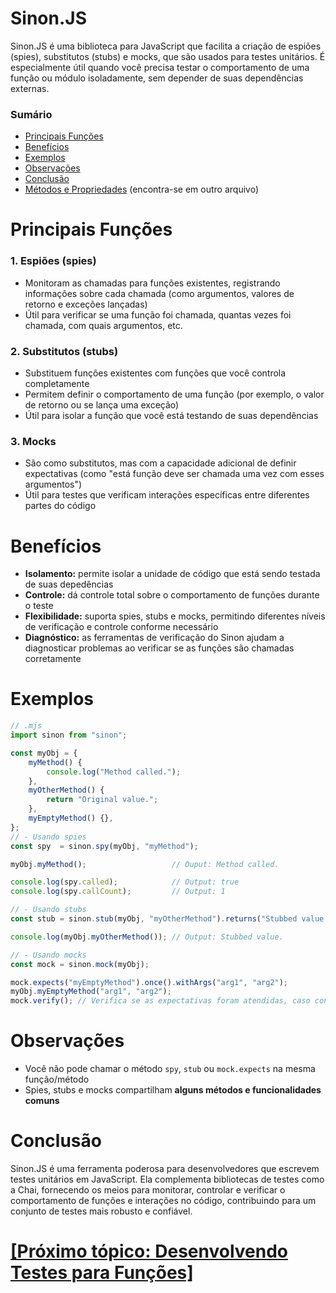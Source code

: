# Sinon.JS

Sinon.JS é uma biblioteca para JavaScript que facilita a criação de espiões (spies), substitutos (stubs) e mocks, que são usados para testes unitários. É especialmente útil quando você precisa testar o comportamento de uma função ou módulo isoladamente, sem depender de suas dependências externas.

### Sumário

- [Principais Funções](#principais-funcoes)
- [Benefícios](#beneficios)
- [Exemplos](#exemplos)
- [Observações](#observacoes)
- [Conclusão](#conclusao)
- [Métodos e Propriedades](./metodos-propriedades.md) (encontra-se em outro arquivo)

# <a id="principais-funcoes">Principais Funções</a>

### 1. Espiões (spies)

- Monitoram as chamadas para funções existentes, registrando informações sobre cada chamada (como argumentos, valores de retorno e exceções lançadas)
- Útil para verificar se uma função foi chamada, quantas vezes foi chamada, com quais argumentos, etc.

### 2. Substitutos (stubs)

- Substituem funções existentes com funções que você controla completamente
- Permitem definir o comportamento de uma função (por exemplo, o valor de retorno ou se lança uma exceção)
- Útil para isolar a função que você está testando de suas dependências

### 3. Mocks

- São como substitutos, mas com a capacidade adicional de definir expectativas (como "está função deve ser chamada uma vez com esses argumentos")
- Útil para testes que verificam interações específicas entre diferentes partes do código

# <a id="beneficios">Benefícios</a>

- **Isolamento:** permite isolar a unidade de código que está sendo testada de suas depedências
- **Controle:** dá controle total sobre o comportamento de funções durante o teste
- **Flexibilidade:** suporta spies, stubs e mocks, permitindo diferentes níveis de verificação e controle conforme necessário
- **Diagnóstico:** as ferramentas de verificação do Sinon ajudam a diagnosticar problemas ao verificar se as funções são chamadas corretamente

# <a id="exemplos">Exemplos</a>

```JavaScript
// .mjs
import sinon from "sinon";

const myObj = {
    myMethod() {
        console.log("Method called.");
    },
    myOtherMethod() {
        return "Original value.";
    },
    myEmptyMethod() {},
};
// - Usando spies
const spy  = sinon.spy(myObj, "myMethod");

myObj.myMethod();                   // Ouput: Method called.

console.log(spy.called);            // Output: true
console.log(spy.callCount);         // Output: 1

// - Usando stubs
const stub = sinon.stub(myObj, "myOtherMethod").returns("Stubbed value.");

console.log(myObj.myOtherMethod()); // Output: Stubbed value.

// - Usando mocks
const mock = sinon.mock(myObj);

mock.expects("myEmptyMethod").once().withArgs("arg1", "arg2");
myObj.myEmptyMethod("arg1", "arg2");
mock.verify(); // Verifica se as expectativas foram atendidas, caso contrário, lança um erro.
```

# <a id="observacoes">Observações</a>

- Você não pode chamar o método `spy`, `stub` ou `mock.expects` na mesma função/método
- Spies, stubs e mocks compartilham **alguns métodos e funcionalidades comuns**

# <a id="conclusao">Conclusão</a>

Sinon.JS é uma ferramenta poderosa para desenvolvedores que escrevem testes unitários em JavaScript. Ela complementa bibliotecas de testes como a Chai, fornecendo os meios para monitorar, controlar e verificar o comportamento de funções e interações no código, contribuindo para um conjunto de testes mais robusto e confiável.

# [[Próximo tópico: Desenvolvendo Testes para Funções]](../desenvolvendo-testes-funcoes.md)